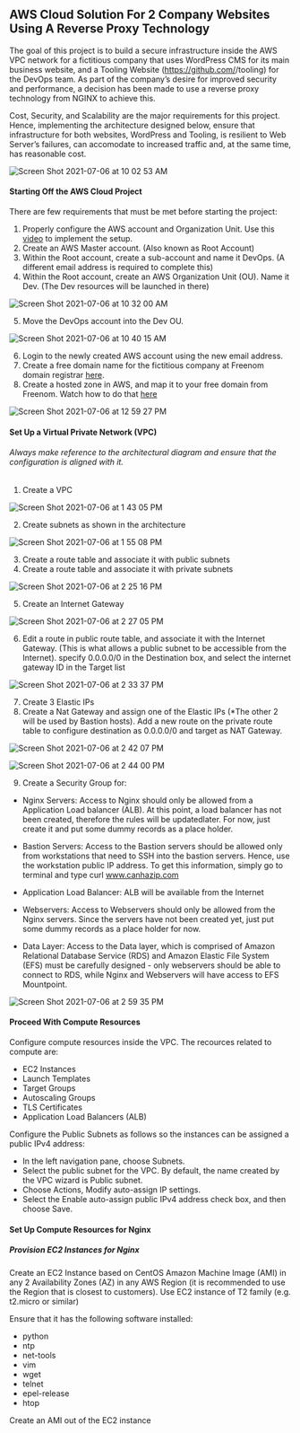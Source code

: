 ## AWS Cloud Solution For 2 Company Websites Using A Reverse Proxy Technology

The goal of this project is to build a secure infrastructure inside the AWS VPC network for a fictitious company that uses WordPress CMS for its main business website, and a Tooling Website (https://github.com/<your-name>/tooling) for the DevOps team. As part of the company’s desire for improved security and performance, a decision has been made to use a reverse proxy technology from NGINX to achieve this.

Cost, Security, and Scalability are the major requirements for this project. Hence, implementing the architecture designed below, ensure that infrastructure for both websites, WordPress and Tooling, is resilient to Web Server’s failures, can accomodate to increased traffic and, at the same time, has reasonable cost.
  
![Screen Shot 2021-07-06 at 10 02 53 AM](https://user-images.githubusercontent.com/44268796/124613547-57127500-de41-11eb-9ffa-b3888bcfcee2.png)

#### Starting Off the AWS Cloud Project
  
There are few requirements that must be met before starting the project:

1. Properly configure the AWS account and Organization Unit. Use this [video](https://www.youtube.com/watch?v=9PQYCc_20-Q) to implement the setup.
2. Create an AWS Master account. (Also known as Root Account)
3. Within the Root account, create a sub-account and name it DevOps. (A different email address is required to complete this)
4. Within the Root account, create an AWS Organization Unit (OU). Name it Dev. (The Dev resources will be launched in there)
  
  ![Screen Shot 2021-07-06 at 10 32 00 AM](https://user-images.githubusercontent.com/44268796/124619159-67791e80-de46-11eb-859b-335259da025f.png)

5. Move the DevOps account into the Dev OU.
  
  ![Screen Shot 2021-07-06 at 10 40 15 AM](https://user-images.githubusercontent.com/44268796/124619324-8f688200-de46-11eb-8b90-a7768b45bd2f.png)


6. Login to the newly created AWS account using the new email address.
7. Create a free domain name for the fictitious company at Freenom domain registrar [here](https://www.freenom.com/en/index.html?lang=en).
8. Create a hosted zone in AWS, and map it to your free domain from Freenom. Watch how to do that [here](https://www.youtube.com/watch?v=IjcHp94Hq8A)
  
![Screen Shot 2021-07-06 at 12 59 27 PM](https://user-images.githubusercontent.com/44268796/124639367-12df9e80-de5a-11eb-9eb9-a19cf30382d8.png)

#### Set Up a Virtual Private Network (VPC)
  
###### Always make reference to the architectural diagram and ensure that the configuration is aligned with it.

1. Create a VPC
  
  ![Screen Shot 2021-07-06 at 1 43 05 PM](https://user-images.githubusercontent.com/44268796/124644353-27269a00-de60-11eb-9693-50f6a2913f4f.png)

2. Create subnets as shown in the architecture
  
  ![Screen Shot 2021-07-06 at 1 55 08 PM](https://user-images.githubusercontent.com/44268796/124645734-c8622000-de61-11eb-99f9-b0313e97cce8.png)

  
3. Create a route table and associate it with public subnets
4. Create a route table and associate it with private subnets
  
  ![Screen Shot 2021-07-06 at 2 25 16 PM](https://user-images.githubusercontent.com/44268796/124649058-ffd2cb80-de65-11eb-88c6-25047134b849.png)

5. Create an Internet Gateway
  
  ![Screen Shot 2021-07-06 at 2 27 05 PM](https://user-images.githubusercontent.com/44268796/124649252-3f011c80-de66-11eb-9592-c63a0651d9a9.png)

6. Edit a route in public route table, and associate it with the Internet Gateway. (This is what allows a public subnet to be accessible from the Internet). specify 0.0.0.0/0 in the Destination box, and select the internet gateway ID in the Target list
  
  ![Screen Shot 2021-07-06 at 2 33 37 PM](https://user-images.githubusercontent.com/44268796/124649952-29d8bd80-de67-11eb-84ee-df1fe3d6be31.png)

7. Create 3 Elastic IPs
8. Create a Nat Gateway and assign one of the Elastic IPs (*The other 2 will be used by Bastion hosts). Add a new route on the private route table to configure destination as 0.0.0.0/0 and target as NAT Gateway.
  
  ![Screen Shot 2021-07-06 at 2 42 07 PM](https://user-images.githubusercontent.com/44268796/124651057-783a8c00-de68-11eb-877e-145460872307.png)

  ![Screen Shot 2021-07-06 at 2 44 00 PM](https://user-images.githubusercontent.com/44268796/124651207-a029ef80-de68-11eb-97ae-94577d356690.png)

9. Create a Security Group for:
  
 - Nginx Servers: Access to Nginx should only be allowed from a Application Load balancer (ALB). At this point, a load balancer has not been created, therefore  the rules will be updatedlater. For now, just create it and put some dummy records as a place holder.

- Bastion Servers: Access to the Bastion servers should be allowed only from workstations that need to SSH into the bastion servers. Hence,  use the workstation public IP address. To get this information, simply go to terminal and type curl www.canhazip.com
  
- Application Load Balancer: ALB will be available from the Internet
  
- Webservers: Access to Webservers should only be allowed from the Nginx servers. Since the servers have not been created yet, just put some dummy records as a place holder for now.
  
- Data Layer: Access to the Data layer, which is comprised of Amazon Relational Database Service (RDS) and Amazon Elastic File System (EFS) must be carefully designed - only webservers should be able to connect to RDS, while Nginx and Webservers will have access to EFS Mountpoint.
  
![Screen Shot 2021-07-06 at 2 59 35 PM](https://user-images.githubusercontent.com/44268796/124653018-cc467000-de6a-11eb-915b-94cb0466e022.png)
  
#### Proceed With Compute Resources

Configure compute resources inside the VPC. The recources related to compute are:

- EC2 Instances
- Launch Templates
- Target Groups
- Autoscaling Groups
- TLS Certificates
- Application Load Balancers (ALB)
  
Configure the Public Subnets as follows so the instances can be assigned a public IPv4 address:
- In the left navigation pane, choose Subnets.
- Select the public subnet for the VPC. By default, the name created by the VPC wizard is Public subnet.
- Choose Actions, Modify auto-assign IP settings.
- Select the Enable auto-assign public IPv4 address check box, and then choose Save.
  
#### Set Up Compute Resources for Nginx
  
##### Provision EC2 Instances for Nginx

Create an EC2 Instance based on CentOS Amazon Machine Image (AMI) in any 2 Availability Zones (AZ) in any AWS Region (it is recommended to use the Region that is closest to customers). Use EC2 instance of T2 family (e.g. t2.micro or similar)
  
Ensure that it has the following software installed:
- python
- ntp
- net-tools
- vim
- wget
- telnet
- epel-release
- htop
  
Create an AMI out of the EC2 instance
  
  

  
  
  
  
  
  
  
  
  
  
  
  
  
  
  
  
  
  
  
  
  
  
  
  
  

  
